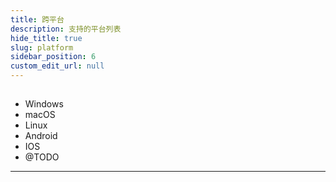 ```yaml
---
title: 跨平台
description: 支持的平台列表
hide_title: true
slug: platform
sidebar_position: 6
custom_edit_url: null
---
```


##

- Windows
- macOS
- Linux
- Android
- IOS
- @TODO

---
